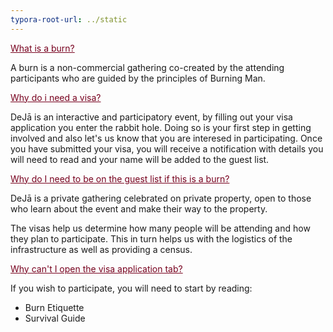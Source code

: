 ```yaml
---
typora-root-url: ../static
---
```


<span style="color:#77011e;"><u>What is a burn?</u></span>

A burn is a non-commercial gathering co-created by the attending participants who are guided by the principles of Burning Man. 

<span style="color:#77011e;"><u>Why do i need a visa?</u></span>

DeJā is an interactive and participatory event, by filling out your visa application you enter the rabbit hole. Doing so is your first step in getting involved and also let's us know that you are interesed in participating.   Once you have submitted your visa, you will receive a notification with details you will need to read and your name will be added to the guest list. 

<span style="color:#77011e;"><u>Why do I need to be on the guest list if this is a burn?</u></span>

DeJā is a private gathering celebrated on private property, open to those who learn about the event and make their way to the property.  

The visas help us determine how many people will be attending and how they plan to participate. This in turn helps us with the logistics of the infrastructure as well as providing a census. 

<span style="color:#77011e;"><u>Why can't I open the visa application tab?</u></span>

If you wish to participate, you will need to start by reading:

- Burn Etiquette
- Survival Guide

